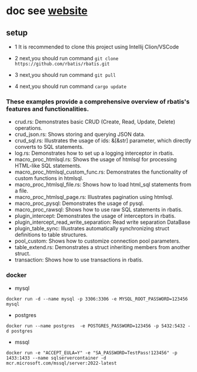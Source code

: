 # doc see [website](https://rbatis.github.io/rbatis.io/#/)

## setup

* 1 It is recommended to clone this project using Intellij Clion/VSCode

* 2 next,you should run command `git clone https://github.com/rbatis/rbatis.git`

* 3 next,you should run command `git pull`

* 4 next,you should run command `cargo update`


### These examples provide a comprehensive overview of rbatis's features and functionalities.

* crud.rs: Demonstrates basic CRUD (Create, Read, Update, Delete) operations.
* crud_json.rs: Shows storing and querying JSON data.
* crud_sql.rs: Illustrates the usage of ids: &[&str] parameter, which directly converts to SQL statements.
* log.rs: Demonstrates how to set up a logging interceptor in rbatis.
* macro_proc_htmlsql.rs: Shows the usage of htmlsql for processing HTML-like SQL statements.
* macro_proc_htmlsql_custom_func.rs: Demonstrates the functionality of custom functions in htmlsql.
* macro_proc_htmlsql_file.rs: Shows how to load html_sql statements from a file.
* macro_proc_htmlsql_page.rs: Illustrates pagination using htmlsql.
* macro_proc_pysql: Demonstrates the usage of pysql.
* macro_proc_rawsql: Shows how to use raw SQL statements in rbatis.
* plugin_intercept: Demonstrates the usage of interceptors in rbatis.
* plugin_intercept_read_write_separation: Read write separation DataBase 
* plugin_table_sync: Illustrates automatically synchronizing struct definitions to table structures.
* pool_custom: Shows how to customize connection pool parameters.
* table_extend.rs: Demonstrates a struct inheriting members from another struct.
* transaction: Shows how to use transactions in rbatis.


### docker

* mysql
```
docker run -d --name mysql -p 3306:3306 -e MYSQL_ROOT_PASSWORD=123456 mysql
```

* postgres
```
docker run --name postgres  -e POSTGRES_PASSWORD=123456 -p 5432:5432 -d postgres
```

* mssql
```
docker run -e "ACCEPT_EULA=Y" -e "SA_PASSWORD=TestPass!123456" -p 1433:1433 --name sqlservercontainer -d mcr.microsoft.com/mssql/server:2022-latest
```